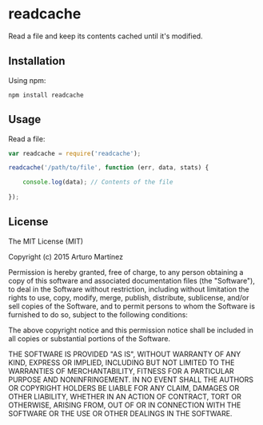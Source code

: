 # readcache

Read a file and keep its contents cached until it's modified.

## Installation

Using npm:

```
npm install readcache
```

## Usage

Read a file:

```js
var readcache = require('readcache');

readcache('/path/to/file', function (err, data, stats) {

    console.log(data); // Contents of the file
    
});
```

## License

The MIT License (MIT)

Copyright (c) 2015 Arturo Martínez

Permission is hereby granted, free of charge, to any person obtaining a copy
of this software and associated documentation files (the "Software"), to deal
in the Software without restriction, including without limitation the rights
to use, copy, modify, merge, publish, distribute, sublicense, and/or sell
copies of the Software, and to permit persons to whom the Software is
furnished to do so, subject to the following conditions:

The above copyright notice and this permission notice shall be included in
all copies or substantial portions of the Software.

THE SOFTWARE IS PROVIDED "AS IS", WITHOUT WARRANTY OF ANY KIND, EXPRESS OR
IMPLIED, INCLUDING BUT NOT LIMITED TO THE WARRANTIES OF MERCHANTABILITY,
FITNESS FOR A PARTICULAR PURPOSE AND NONINFRINGEMENT. IN NO EVENT SHALL THE
AUTHORS OR COPYRIGHT HOLDERS BE LIABLE FOR ANY CLAIM, DAMAGES OR OTHER
LIABILITY, WHETHER IN AN ACTION OF CONTRACT, TORT OR OTHERWISE, ARISING FROM,
OUT OF OR IN CONNECTION WITH THE SOFTWARE OR THE USE OR OTHER DEALINGS IN
THE SOFTWARE.
